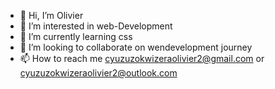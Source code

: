 - 👋 Hi, I’m Olivier
- 👀 I’m interested in web-Development
- 🌱 I’m currently learning css
- 💞️ I’m looking to collaborate on wendevelopment journey
- 📫 How to reach me cyuzuzokwizeraolivier2@gmail.com or cyuzuzokwizeraolivier2@outlook.com

<!---
Olivier2-prog/Olivier2-prog is a ✨ special ✨ repository because its `README.md` (this file) appears on your GitHub profile.
You can click the Preview link to take a look at your changes.
--->
